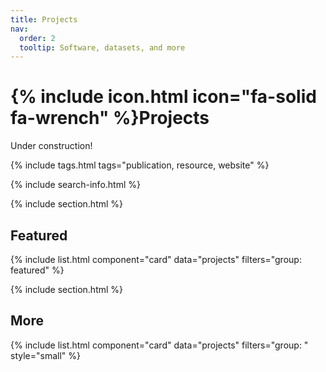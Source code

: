 ```yaml
---
title: Projects
nav:
  order: 2
  tooltip: Software, datasets, and more
---
```


# {% include icon.html icon="fa-solid fa-wrench" %}Projects

Under construction!

{% include tags.html tags="publication, resource, website" %}

{% include search-info.html %}

{% include section.html %}

## Featured

{% include list.html component="card" data="projects" filters="group: featured" %}

{% include section.html %}

## More

{% include list.html component="card" data="projects" filters="group: " style="small" %}
